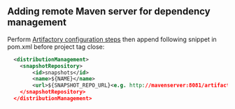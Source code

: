## Adding remote Maven server for dependency management
Perform [Artifactory configuration steps](/docker) then append following snippet in pom.xml before project tag close:
```XML
  <distributionManagement>
    <snapshotRepository>
        <id>snapshots</id>
        <name>${NAME}</name>
        <url>${SNAPSHOT_REPO_URL}<e.g. http://mavenserver:8081/artifactory/pam></url>
    </snapshotRepository>
  </distributionManagement>
```
